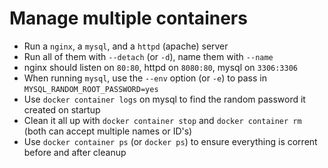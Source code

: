 # Manage multiple containers
- Run a `nginx`, a `mysql`, and a `httpd` (apache) server
- Run all of them with `--detach` (or `-d`), name them with `--name`
- nginx should listen on `80:80`, httpd on `8080:80`, mysql on `3306:3306`
- When running `mysql`, use the `--env` option (or `-e`) to pass in `MYSQL_RANDOM_ROOT_PASSWORD=yes`
- Use `docker container logs` on mysql to find the random password it created on startup
- Clean it all up with `docker container stop` and `docker container rm` (both can accept multiple names or ID's)
- Use `docker container ps` (or `docker ps`) to ensure everything is corrent before and after cleanup

